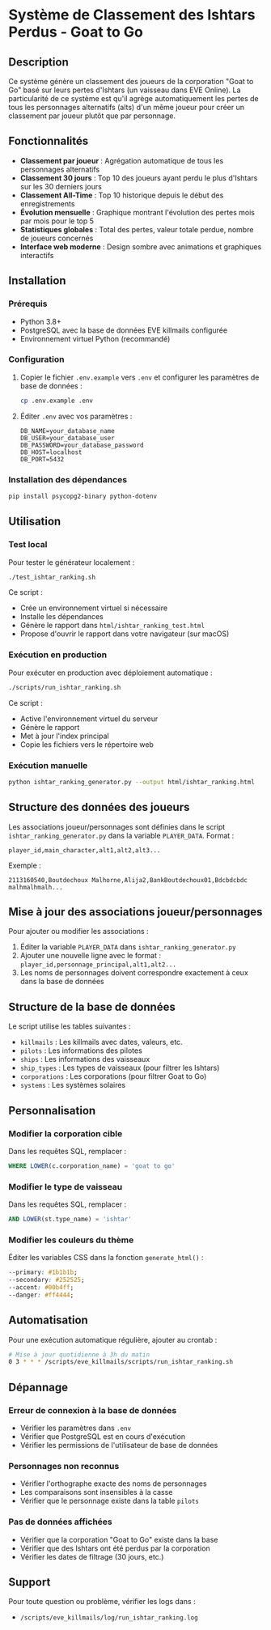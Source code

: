 # Système de Classement des Ishtars Perdus - Goat to Go

## Description

Ce système génère un classement des joueurs de la corporation "Goat to Go" basé sur leurs pertes d'Ishtars (un vaisseau dans EVE Online). La particularité de ce système est qu'il agrège automatiquement les pertes de tous les personnages alternatifs (alts) d'un même joueur pour créer un classement par joueur plutôt que par personnage.

## Fonctionnalités

- **Classement par joueur** : Agrégation automatique de tous les personnages alternatifs
- **Classement 30 jours** : Top 10 des joueurs ayant perdu le plus d'Ishtars sur les 30 derniers jours
- **Classement All-Time** : Top 10 historique depuis le début des enregistrements
- **Évolution mensuelle** : Graphique montrant l'évolution des pertes mois par mois pour le top 5
- **Statistiques globales** : Total des pertes, valeur totale perdue, nombre de joueurs concernés
- **Interface web moderne** : Design sombre avec animations et graphiques interactifs

## Installation

### Prérequis

- Python 3.8+
- PostgreSQL avec la base de données EVE killmails configurée
- Environnement virtuel Python (recommandé)

### Configuration

1. Copier le fichier `.env.example` vers `.env` et configurer les paramètres de base de données :
   ```bash
   cp .env.example .env
   ```

2. Éditer `.env` avec vos paramètres :
   ```
   DB_NAME=your_database_name
   DB_USER=your_database_user
   DB_PASSWORD=your_database_password
   DB_HOST=localhost
   DB_PORT=5432
   ```

### Installation des dépendances

```bash
pip install psycopg2-binary python-dotenv
```

## Utilisation

### Test local

Pour tester le générateur localement :

```bash
./test_ishtar_ranking.sh
```

Ce script :
- Crée un environnement virtuel si nécessaire
- Installe les dépendances
- Génère le rapport dans `html/ishtar_ranking_test.html`
- Propose d'ouvrir le rapport dans votre navigateur (sur macOS)

### Exécution en production

Pour exécuter en production avec déploiement automatique :

```bash
./scripts/run_ishtar_ranking.sh
```

Ce script :
- Active l'environnement virtuel du serveur
- Génère le rapport
- Met à jour l'index principal
- Copie les fichiers vers le répertoire web

### Exécution manuelle

```bash
python ishtar_ranking_generator.py --output html/ishtar_ranking.html
```

## Structure des données des joueurs

Les associations joueur/personnages sont définies dans le script `ishtar_ranking_generator.py` dans la variable `PLAYER_DATA`. Format :

```
player_id,main_character,alt1,alt2,alt3...
```

Exemple :
```
2113160540,Boutdechoux Malhorne,Alija2,BankBoutdechoux01,Bdcbdcbdc malhmalhmalh...
```

## Mise à jour des associations joueur/personnages

Pour ajouter ou modifier les associations :

1. Éditer la variable `PLAYER_DATA` dans `ishtar_ranking_generator.py`
2. Ajouter une nouvelle ligne avec le format : `player_id,personnage_principal,alt1,alt2...`
3. Les noms de personnages doivent correspondre exactement à ceux dans la base de données

## Structure de la base de données

Le script utilise les tables suivantes :
- `killmails` : Les killmails avec dates, valeurs, etc.
- `pilots` : Les informations des pilotes
- `ships` : Les informations des vaisseaux
- `ship_types` : Les types de vaisseaux (pour filtrer les Ishtars)
- `corporations` : Les corporations (pour filtrer Goat to Go)
- `systems` : Les systèmes solaires

## Personnalisation

### Modifier la corporation cible

Dans les requêtes SQL, remplacer :
```sql
WHERE LOWER(c.corporation_name) = 'goat to go'
```

### Modifier le type de vaisseau

Dans les requêtes SQL, remplacer :
```sql
AND LOWER(st.type_name) = 'ishtar'
```

### Modifier les couleurs du thème

Éditer les variables CSS dans la fonction `generate_html()` :
```css
--primary: #1b1b1b;
--secondary: #252525;
--accent: #00b4ff;
--danger: #ff4444;
```

## Automatisation

Pour une exécution automatique régulière, ajouter au crontab :

```bash
# Mise à jour quotidienne à 3h du matin
0 3 * * * /scripts/eve_killmails/scripts/run_ishtar_ranking.sh
```

## Dépannage

### Erreur de connexion à la base de données

- Vérifier les paramètres dans `.env`
- Vérifier que PostgreSQL est en cours d'exécution
- Vérifier les permissions de l'utilisateur de base de données

### Personnages non reconnus

- Vérifier l'orthographe exacte des noms de personnages
- Les comparaisons sont insensibles à la casse
- Vérifier que le personnage existe dans la table `pilots`

### Pas de données affichées

- Vérifier que la corporation "Goat to Go" existe dans la base
- Vérifier que des Ishtars ont été perdus par la corporation
- Vérifier les dates de filtrage (30 jours, etc.)

## Support

Pour toute question ou problème, vérifier les logs dans :
- `/scripts/eve_killmails/log/run_ishtar_ranking.log`
